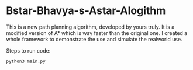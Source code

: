 # Bstar-Bhavya-s-Astar-Alogithm
This is a new path planning algorithm, developed by yours truly. It is a modified version of A* which is way faster than the original one. I created a whole framework to demonstrate the use and simulate the realworld use.

Steps to run code:

<code>python3 main.py</code>
